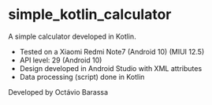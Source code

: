 # simple_kotlin_calculator
A simple calculator developed in Kotlin.

- Tested on a Xiaomi Redmi Note7 (Android 10) (MIUI 12.5)
- API level: 29 (Android 10)
- Design developed in Android Studio with XML attributes
- Data processing (script) done in Kotlin

Developed by Octávio Barassa
